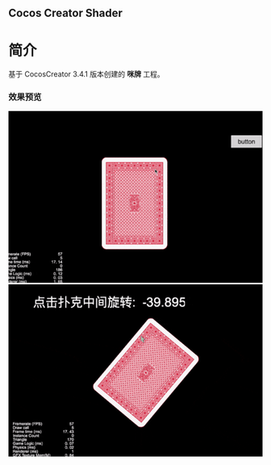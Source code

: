 ## Cocos Creator Shader

# 简介
基于 CocosCreator 3.4.1 版本创建的 **咪牌** 工程。

### 效果预览
![image](../../gif/202202/2022022421.gif)
![image](../../gif/202202/2022022422.gif)